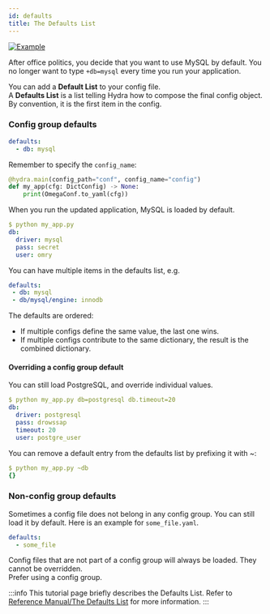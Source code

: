 ```yaml
---
id: defaults
title: The Defaults List
---
```


[![Example](https://img.shields.io/badge/-Example-informational)](https://github.com/facebookresearch/hydra/tree/master/examples/tutorials/basic/your_first_hydra_app/5_defaults)

After office politics, you decide that you want to use MySQL by default.
You no longer want to type `+db=mysql` every time you run your application.

You can add a **Default List** to your config file.  
A **Defaults List** is a list telling Hydra how to compose the final config object. 
By convention, it is the first item in the config.


### Config group defaults

```yaml title="config.yaml"
defaults:
  - db: mysql
```

Remember to specify the `config_name`:
```python
@hydra.main(config_path="conf", config_name="config")
def my_app(cfg: DictConfig) -> None:
    print(OmegaConf.to_yaml(cfg))
```

When you run the updated application, MySQL is loaded by default.
```yaml
$ python my_app.py
db:
  driver: mysql
  pass: secret
  user: omry
```

You can have multiple items in the defaults list, e.g.
```yaml
defaults:
 - db: mysql
 - db/mysql/engine: innodb
```

The defaults are ordered:
 * If multiple configs define the same value, the last one wins. 
 * If multiple configs contribute to the same dictionary, the result is the combined dictionary.


#### Overriding a config group default

You can still load PostgreSQL, and override individual values.
```yaml
$ python my_app.py db=postgresql db.timeout=20
db:
  driver: postgresql
  pass: drowssap
  timeout: 20
  user: postgre_user
```

You can remove a default entry from the defaults list by prefixing it with ~:
```yaml
$ python my_app.py ~db
{}
```

### Non-config group defaults
Sometimes a config file does not belong in any config group.
You can still load it by default. Here is an example for `some_file.yaml`.
```yaml
defaults:
  - some_file
```
Config files that are not part of a config group will always be loaded. They cannot be overridden.  
Prefer using a config group.

:::info
This tutorial page briefly describes the Defaults List. 
Refer to [Reference Manual/The Defaults List](../../../advanced/defaults_list) for more information.
:::
